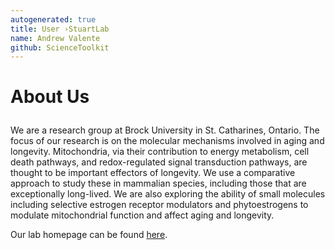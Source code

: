 ```yaml
---
autogenerated: true
title: User ›StuartLab
name: Andrew Valente
github: ScienceToolkit
---
```


<h1>

About Us

</h1>

We are a research group at Brock University in St. Catharines, Ontario. The focus of our research is on the molecular mechanisms involved in aging and longevity. Mitochondria, via their contribution to energy metabolism, cell death pathways, and redox-regulated signal transduction pathways, are thought to be important effectors of longevity. We use a comparative approach to study these in mammalian species, including those that are exceptionally long-lived. We are also exploring the ability of small molecules including selective estrogen receptor modulators and phytoestrogens to modulate mitochondrial function and affect aging and longevity.

Our lab homepage can be found [here](https://brocku.ca/mathematics-science/biology/directory/jeff-stuart/).
